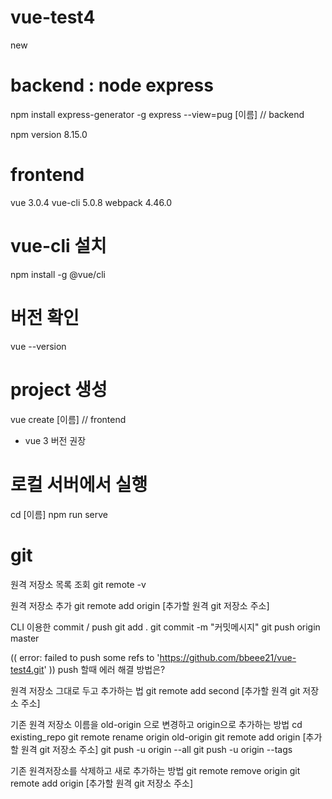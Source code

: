 # vue-test4
new

# backend : node express
npm install express-generator -g
express --view=pug [이름] // backend

npm version
8.15.0

# frontend
vue 3.0.4
vue-cli 5.0.8
webpack 4.46.0

# vue-cli 설치
npm install -g @vue/cli

# 버전 확인
vue --version

# project 생성
vue create [이름] // frontend
- vue 3 버전 권장

# 로컬 서버에서 실행
cd [이름]
npm run serve

# git
원격 저장소 목록 조회
git remote -v

원격 저장소 추가 
git remote add origin [추가할 원격 git 저장소 주소]

CLI 이용한 commit / push
git add .
git commit -m "커밋메시지"
git push origin master

(( error: failed to push some refs to 'https://github.com/bbeee21/vue-test4.git' )) push 할때 에러 해결 방법은?

원격 저장소 그대로 두고 추가하는 법
git remote add second [추가할 원격 git 저장소 주소]

기존 원격 저장소 이름을 old-origin 으로 변경하고 origin으로 추가하는 방법
cd existing_repo
git remote rename origin old-origin
git remote add origin [추가할 원격 git 저장소 주소]
git push -u origin --all
git push -u origin --tags

기존 원격저장소를 삭제하고 새로 추가하는 방법
git remote remove origin
git remote add origin [추가할 원격 git 저장소 주소]
